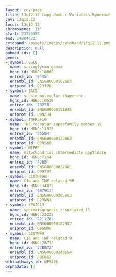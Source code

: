 ```yaml
---
layout: cnv-page
title: 13q12.12 Copy Number Variation Syndrome
cnv: 13q12.12
locus: 13q12.12
chromosome: '13'
start: 23555358
end: 24884622
cytoband: /assets/images/cytoband/13q12.12.png
description: null
pubmed_ids: []
genes:
- symbol: SGCG
  name: sarcoglycan gamma
  hgnc_id: HGNC:10809
  entrez_id: '6445'
  ensembl_id: ENSG00000102683
  uniprot_id: Q13326
- symbol: SACS
  name: sacsin molecular chaperone
  hgnc_id: HGNC:10519
  entrez_id: '26278'
  ensembl_id: ENSG00000151835
  uniprot_id: Q9NZJ4
- symbol: TNFRSF19
  name: TNF receptor superfamily member 19
  hgnc_id: HGNC:11915
  entrez_id: '55504'
  ensembl_id: ENSG00000127863
  uniprot_id: Q9NS68
- symbol: MIPEP
  name: mitochondrial intermediate peptidase
  hgnc_id: HGNC:7104
  entrez_id: '4285'
  ensembl_id: ENSG00000027001
  uniprot_id: Q99797
- symbol: C1QTNF9B
  name: C1q and TNF related 9B
  hgnc_id: HGNC:34072
  entrez_id: '387911'
  ensembl_id: ENSG00000205863
  uniprot_id: B2RNN3
- symbol: SPATA13
  name: spermatogenesis associated 13
  hgnc_id: HGNC:23222
  entrez_id: '221178'
  ensembl_id: ENSG00000182957
  uniprot_id: Q96N96
- symbol: C1QTNF9
  name: C1q and TNF related 9
  hgnc_id: HGNC:28732
  entrez_id: '338872'
  ensembl_id: ENSG00000240654
  uniprot_id: P0C862
wikipathways_id: WP5406
orphadata: []
---
```

